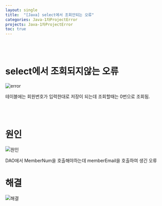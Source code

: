 ```yaml
---
layout: single
title:  "[Java] select에서 조회안되는 오류"
categories: Java-1차ProjectError
projects: Java-1차ProjectError
toc: true
---
```


<br/><br/>

# select에서 조회되지않는 오류 #

![error](https:/images/2023-04-23-1차프로젝트오류/select(사진)/샐랙트회원번호0번만뜬다.PNG)

테이블에는 회원번호가 입력한대로 저장이 되는데 조회할때는 0번으로 조회됨.

<br/><br/>


# 원인 # 

![원인](https:/images/2023-04-23-1차프로젝트오류/select(사진)/샐랙트회원번호0번만뜬다원인.PNG)

DAO에서 MemberNum을 호출해야하는데 memberEmail을 호출하여 생긴 오류
<br/>

# 해결 #

![해결](https:/images/2023-04-23-1차프로젝트오류/select(사진)/샐랙트회원번호0번만뜬다해결.PNG)
<br/><br/>